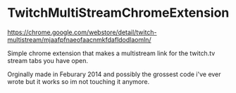 # TwitchMultiStreamChromeExtension
https://chrome.google.com/webstore/detail/twitch-multistream/mjaafpfnaeofaacnmkfdafldodlaomln/

Simple chrome extension that makes a multistream link for the twitch.tv stream tabs you have open.

Orginally made in Feburary 2014 and possibly the grossest code i've ever wrote but it works so im not touching it anymore.
